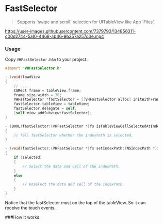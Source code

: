 # FastSelector

>Supports 'swipe and scroll' selection for UITableView like App 'Files'.

https://user-images.githubusercontent.com/7379793/134856311-c00d2744-5a10-4468-ab46-9b357a257d3e.mp4

### Usage

Copy `VHFastSelector.h&m` to your project.

```objective-c
#import "VHFastSelector.h"

- (void)loadView
{
    // ...
    CGRect frame = tableView.frame;
    frame.size.width = 70;
    VHFastSelector *fastSelector = [[VHFastSelector alloc] initWithFrame:frame];
    fastSelector.tableView = tableView;
    fastSelector.delegate = self;
    [self.view addSubview:fastSelector];
}

- (BOOL)fastSelector:(VHFastSelector *)fs isTableViewCellSelectedAtIndexPath:(NSIndexPath *)indexPath
{
    // Tell fastSelector whether the indexPath is selected.
}

- (void)fastSelector:(VHFastSelector *)fs setIndexPath:(NSIndexPath *)indexPath asSelected:(BOOL)selected
{
    if (selected)
    {
        // Select the data and cell of the indexPath.
    }
    else
    {
        // Unselect the data and cell of the indexPath.
    }
}

```

Notice that the fastSelector must on the top of the tableView. So it can receive the touch events.



###How it works

